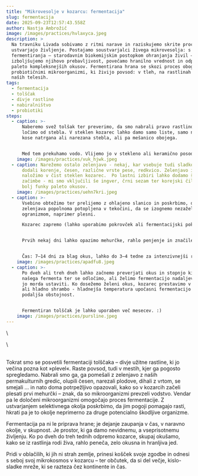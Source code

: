 ```yaml
---
title: "Mikrovesolje v kozarcu: fermentacija"
slug: fermentacija
date: 2025-09-23T12:57:43.558Z
author: Nastja Ambrožič
image: /images/practices/hvlaxyca.jpeg
description: >
  Na travniku Livada sobivamo z ritmi narave in raziskujemo skrite procese, ki
  ustvarjajo življenje. Postajamo soustvarjalci živega mikrovesolja: s prakso
  fermentiranja – starodavnim biokemijskim postopkom ohranjanja živil –
  izboljšujemo njihovo prebavljivost, povečamo hranilno vrednost in odpiramo
  paleto kompleksnejših okusov. Fermentirana hrana se skozi proces obogati s
  probiotičnimi mikroorganizmi, ki živijo povsod: v tleh, na rastlinah in tudi v
  naših telesih.
tags:
  - fermentacija
  - tolščak
  - divje rastline
  - nabiralništvo
  - probiotiki
steps:
  - caption: >-
      Naberemo svež tolšak ter preverimo, da smo nabrali pravo rastlino. Liste
      ločimo od stebla. V steklen kozarec lahko damo samo liste, samo na manjše
      kose natrgana ali narezana stebla, ali pa mešanico obojega. 


      Med tem prekuhamo vodo. Vlijemo jo v stekleno ali keramično posodo in v njej raztopimo sol, da dobimo 2-3% slanico. Pustimo, da se ohladi.
    image: /images/practices/vuk_hjwk.jpeg
  - caption: Narežemo ostalo zelenjavo - nekaj, kar vsebuje tudi sladkorje. Mi smo
      dodali korenje, česen, različne vrste pese, redkvico. Zelenjavo in tolščak
      naložimo v čist steklen kozarec.  Po lastni izbiri lahko dodamo še druge
      začimbe - mi smo vključili še ingver, črni sezam ter korejski čili, za
      bolj funky paleto okusov.
    image: /images/practices/uehn7kri.jpeg
  - caption: >-
      Vsebino obtežimo ter prelijemo z ohlajeno slanico in poskrbimo, da je
      zelenjava popolnoma potopljena v tekočini, da se izognemo nezaželenim
      ogranizmom, naprimer plesni.

      Kozarec zapremo (lahko uporabimo pokrovček ali fermentacijski pokrovček z ventilom). Postavimo ga na sobno temperaturo (18–24 °C).


      Prvih nekaj dni lahko opazimo mehurčke, rahlo penjenje in značilen vonj – znak, da fermentacija deluje.


      Čas: 7–14 dni za blag okus, lahko do 3–4 tedne za intenzivnejši rezultat.
    image: /images/practices/apadfu8.jpeg
  - caption: >-
      Po dveh ali treh dneh lahko začnemo preverjati okus in stopnjo kislosti
      našega fermenta ter se odločimo, ali želimo fermentacijo nadaljevati ali
      jo morda ustaviti. Ko dosežemo želeni okus, kozarec prestavimo v hladilnik
      ali hladno shrambo - hladnejša temperatura upočasni fermentacijo in
      podaljša obstojnost.


      Fermentiran tolščak je lahko uporaben več mesecev. :)
    image: /images/practices/pursline.jpeg
---
```

\

<!--StartFragment-->\

\
Tokrat smo se posvetili fermentaciji tolščaka – divje užitne rastline, ki jo večina pozna kot »plevel«. Raste povsod, tudi v mestih, kjer ga pogosto spregledamo. Nabrali smo ga, ga pomešali z zelenjavo z naših permakulturnih gredic, olupili česen, narezali plodove, dihali z vrtom, se smejali … in nato doma potrpežljivo opazovali, kako so v kozarcih začeli plesati prvi mehurčki – znak, da so mikroorganizmi prevzeli vodstvo. Vendar pa le določeni mikroorganizmi omogočajo proces fermentacije. Z ustvarjanjem selektivnega okolja poskrbimo, da jim pogoji pomagajo rasti, hkrati pa je to okolje neprimerno za druge potencialno škodljive organizme. 

Fermentacija pa ni le priprava hrane; je dejanje zaupanja v čas, v naravno okolje, v skupnost. Je prostor, ki ga damo nevidnemu, a vseprisotnemu življenju. Ko po dveh do treh tednih odpremo kozarce, skupaj okušamo, kako se iz rastlinja rodi živa, rahlo peneča, zelo okusna in hranljiva jed. 

Pridi v oblačilih, ki jih ni strah zemlje, prinesi košček svoje zgodbe in odnesi s seboj svoj mikrokosmos v kozarcu – ter občutek, da si del večje, kislo-sladke mreže, ki se razteza čez kontinente in čas.

<!--EndFragment-->
